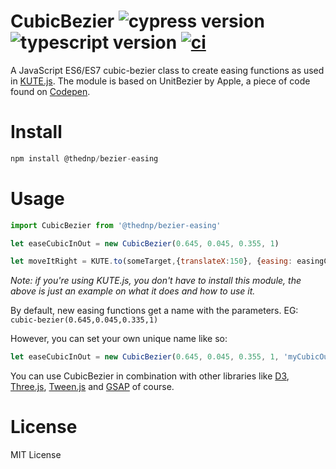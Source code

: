 # CubicBezier ![cypress version](https://img.shields.io/badge/cypress-9.6.0-brightgreen) ![typescript version](https://img.shields.io/badge/typescript-4.5.2-brightgreen) [![ci](https://github.com/thednp/CubicBezier/actions/workflows/ci.yml/badge.svg)](https://github.com/thednp/CubicBezier/actions/workflows/ci.yml)

A JavaScript ES6/ES7 cubic-bezier class to create easing functions as used in [KUTE.js](https://github.com/thednp/kute.js). The module is based on UnitBezier by Apple, a piece of code found on [Codepen](https://codepen.io/jwdunn/pen/VJGzNm).

# Install
```js
npm install @thednp/bezier-easing
```

# Usage
```js
import CubicBezier from '@thednp/bezier-easing'

let easeCubicInOut = new CubicBezier(0.645, 0.045, 0.355, 1)

let moveItRight = KUTE.to(someTarget,{translateX:150}, {easing: easingCubicInOut})
```
_Note: if you're using KUTE.js, you don't have to install this module, the above is just an example on what it does and how to use it._

By default, new easing functions get a name with the parameters. EG: `cubic-bezier(0.645,0.045,0.335,1)`

However, you can set your own unique name like so:

```js
let easeCubicInOut = new CubicBezier(0.645, 0.045, 0.355, 1, 'myCubicOut')
```

You can use CubicBezier in combination with other libraries like [D3](https://github.com/d3), [Three.js](https://github.com/mrdoob/three.js), [Tween.js](https://github.com/tweenjs/tween.js) and [GSAP](https://greensock.com/gsap/) of course.

# License
MIT License